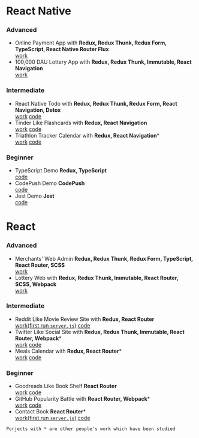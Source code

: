 # React Native
### Advanced
* Online Payment App with **Redux, Redux Thunk, Redux Form, TypeScript, React Native Router Flux**  
[work](https://invis.io/8GJ2PWO4MWV)
* 100,000 DAU Lottery App with **Redux, Redux Thunk, Immutable, React Navigation**  
[work](https://invis.io/YCJ2PVCX84V)  
### Intermediate
* React Native Todo with **Redux, Redux Thunk, Redux Form, React Navigation, Detox**  
[work](https://github.com/eugene-zheng0208/To-do/blob/master/gif/gif.md) [code](https://github.com/eugene-zheng0208/To-do)
* Tinder Like Flashcards with **Redux, React Navigation**  
[work](https://github.com/eugene-zheng0208/Flashcards/blob/master/gifs/gifs.md) [code](https://github.com/eugene-zheng0208/Flashcards)
* Triathlon Tracker Calendar with **Redux, React Navigation***  
[work](https://www.youtube.com/watch?time_continue=1&v=HZSi_XB3drA) [code](https://github.com/eugene-zheng0208/Triathlon-Tracker-Calendar)
### Beginner
* TypeScript Demo **Redux, TypeScript**  
[code](https://github.com/eugene-zheng0208/TypeScript-Demo)
* CodePush Demo **CodePush**  
[code](https://github.com/eugene-zheng0208/CodePush-Demo)
* Jest Demo **Jest**  
[code](https://github.com/eugene-zheng0208/Jest-Demo)
# React
### Advanced
* Merchants' Web Admin **Redux, Redux Thunk, Redux Form, TypeScript, React Router, SCSS**  
[work](https://projects.invisionapp.com/boards/SP3N0HCVJR2/)  
* Lottery Web with **Redux, Redux Thunk, Immutable, React Router, SCSS, Webpack**  
[work](https://projects.invisionapp.com/boards/R63N0GZYXB3/)
### Intermediate
* Reddit Like Movie Review Site with **Redux, React Router**  
[work(first run `server.js`)](https://github.com/eugene-zheng0208/Movie-Review/blob/master/gifs/gifs.md) [code](https://github.com/eugene-zheng0208/Movie-Review)
* Twitter Like Social Site with **Redux, Redux Thunk, Immutable, React Router, Webpack***  
[work](https://duckr-site.firebaseapp.com/) [code](https://github.com/eugene-zheng0208/Twitter-Mock)
* Meals Calendar with **Redux, React Router***  
[work](https://martian2lee.github.io/Udaci-Meals/) [code](https://github.com/eugene-zheng0208/Meals-Calendar)
### Beginner
* Goodreads Like Book Shelf **React Router**  
[work](https://martian2lee.github.io/MyReads-A-Book-Tracking-App/) [code](https://github.com/eugene-zheng0208/Book-Shelf)
* GitHub Popularity Battle with **React Router, Webpack***  
[work](https://github2battle.firebaseapp.com/) [code](https://github.com/eugene-zheng0208/GitHub-Popularity-Battle)
* Contact Book **React Router***  
[work(first run `server.js`)](https://martian2lee.github.io/Contact-Book/) [code](https://github.com/eugene-zheng0208/Contact-Book)  

``
Porjects with * are other people's work which have been studied
``  
